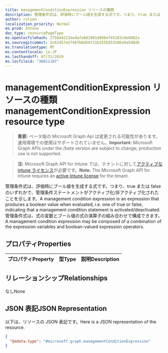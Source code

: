 ```yaml
---
title: managementConditionExpression リソースの種類
description: 管理条件式は、評価時にブール値を生成する式です。つまり、true または false のいずれかで、管理条件ステートメントがアクティブ化/非アクティブ化されたことを示します。 管理条件式は、式の変数とブール値の式の演算子の組み合わせで構成できます。
author: rolyon
localization_priority: Normal
ms.prod: Intune
doc_type: resourcePageType
ms.openlocfilehash: 2758d4223eedafa082901d890ef45103c0e8082a
ms.sourcegitcommit: 2c62457e57467b8d50f21b255b553106a9a5d8d6
ms.translationtype: MT
ms.contentlocale: ja-JP
ms.lasthandoff: 07/31/2019
ms.locfileid: "36011107"
---
```

# <a name="managementconditionexpression-resource-type"></a><span data-ttu-id="904aa-104">managementConditionExpression リソースの種類</span><span class="sxs-lookup"><span data-stu-id="904aa-104">managementConditionExpression resource type</span></span>

> <span data-ttu-id="904aa-105">**重要:** ベータ版の Microsoft Graph Api は変更される可能性があります。運用環境での使用はサポートされていません。</span><span class="sxs-lookup"><span data-stu-id="904aa-105">**Important:** Microsoft Graph APIs under the /beta version are subject to change; production use is not supported.</span></span>

> <span data-ttu-id="904aa-106">**注:** Microsoft Graph API for Intune では、テナントに対して[アクティブな intune ライセンス](https://go.microsoft.com/fwlink/?linkid=839381)が必要です。</span><span class="sxs-lookup"><span data-stu-id="904aa-106">**Note:** The Microsoft Graph API for Intune requires an [active Intune license](https://go.microsoft.com/fwlink/?linkid=839381) for the tenant.</span></span>

<span data-ttu-id="904aa-107">管理条件式は、評価時にブール値を生成する式です。つまり、true または false のいずれかで、管理条件ステートメントがアクティブ化/非アクティブ化されたことを示します。</span><span class="sxs-lookup"><span data-stu-id="904aa-107">A management condition expression is an expression that produces a boolean value when evaluated, i.e. one of true or false, indicating that a management condition statement is activated/deactivated.</span></span> <span data-ttu-id="904aa-108">管理条件式は、式の変数とブール値の式の演算子の組み合わせで構成できます。</span><span class="sxs-lookup"><span data-stu-id="904aa-108">A management condition expression may be composed of a combination of the expression variables and boolean-valued expression operators.</span></span>

## <a name="properties"></a><span data-ttu-id="904aa-109">プロパティ</span><span class="sxs-lookup"><span data-stu-id="904aa-109">Properties</span></span>
|<span data-ttu-id="904aa-110">プロパティ</span><span class="sxs-lookup"><span data-stu-id="904aa-110">Property</span></span>|<span data-ttu-id="904aa-111">型</span><span class="sxs-lookup"><span data-stu-id="904aa-111">Type</span></span>|<span data-ttu-id="904aa-112">説明</span><span class="sxs-lookup"><span data-stu-id="904aa-112">Description</span></span>|
|:---|:---|:---|

## <a name="relationships"></a><span data-ttu-id="904aa-113">リレーションシップ</span><span class="sxs-lookup"><span data-stu-id="904aa-113">Relationships</span></span>
<span data-ttu-id="904aa-114">なし</span><span class="sxs-lookup"><span data-stu-id="904aa-114">None</span></span>

## <a name="json-representation"></a><span data-ttu-id="904aa-115">JSON 表記</span><span class="sxs-lookup"><span data-stu-id="904aa-115">JSON Representation</span></span>
<span data-ttu-id="904aa-116">以下は、リソースの JSON 表記です。</span><span class="sxs-lookup"><span data-stu-id="904aa-116">Here is a JSON representation of the resource.</span></span>
<!-- {
  "blockType": "resource",
  "@odata.type": "microsoft.graph.managementConditionExpression"
}
-->
``` json
{
  "@odata.type": "#microsoft.graph.managementConditionExpression"
}
```





